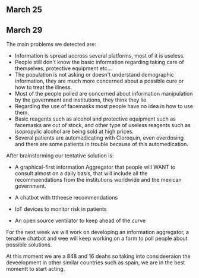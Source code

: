 ## March 25


## March 29

The main problems we detected are: 

- Information is spread accross several platforms, most of it is useless.
- People still don't know the basic information regarding taking care of themselves, protective equipment etc...
- The population is not asking or doesn't understand demographic information, they are much more concerned about a possible cure or how to treat the illness.
- Most of the people polled are concerned about information manipulation by the government and institutions, they think they lie.
- Regarding the use of facemasks most people have no idea in how to use them.
- Basic reagents such as alcohol and protective equipment such as facemasks are out of stock, and other type of useless reagents such as isopropylic alcohol are being sold at high prices.
- Several patients are automedicating with Cloroquin, even overdosing and there are some patients in trouble because of this automedication.

After brainstorming our tentative solution is:

- A graphical-first information Aggregator that people will WANT to consult almost on a daily basis, that will include all the recommeendations from the institutions worldwide and the mexican government.

- A chatbot with tttheese recommendations 

- IoT devices to monitor risk in patients 

- An open source ventilator to keep ahead of the curve






For the next week we will work on developing an information aggregator, a tenative chatbot and wee will keep working on a form to poll people about possible solutions.

At this moment we are a 848 and 16 deahs so taking into consideeraion the deveelopment in other similar countries such as spain, we are in the best momentt to start acting.
